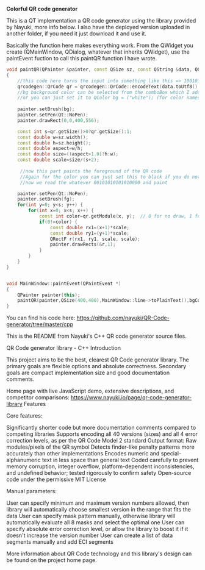 **Colorful QR code generator**


This is a QT implementation a QR code generator using the library provided by Nayuki, more info below.
I also have the deployed version uploaded in another folder, if you need it just download it and use it. 

Basically the function here makes everything work.
From the QWidget you create (QMainWindow, QDialog, whatever that inherits QWidget), 
use the paintEvent fuction to call this paintQR function I have wrote.
```c++
void paintQR(QPainter &painter, const QSize sz, const QString &data, QColor bg, QColor fg)
{
    //this code here turns the input into something like this => 1001010101010100000011110010
    qrcodegen::QrCode qr = qrcodegen::QrCode::encodeText(data.toUtf8().constData(), qrcodegen::QrCode::Ecc::LOW);
    //bg background color can be selected from the comboBox which I added to this project
    //or you can just set it to QColor bg = ("white"); (for color names check here : https://www.w3.org/TR/SVG11/types.html#ColorKeywords)
       
    painter.setBrush(bg);     
    painter.setPen(Qt::NoPen);
    painter.drawRect(0,0,400,556);

    const int s=qr.getSize()>0?qr.getSize():1;
    const double w=sz.width();
    const double h=sz.height();
    const double aspect=w/h;
    const double size=((aspect>1.0)?h:w);
    const double scale=size/(s+2);
     
     //now this part paints the foreground of the QR code
     //Again for the color you can just set this to black if you do not wish to add color changing functions to your build.
     //now we read the whatever 00101010101010000 and paint

    painter.setPen(Qt::NoPen);
    painter.setBrush(fg);
    for(int y=0; y<s; y++) {
        for(int x=0; x<s; x++) {
            const int color=qr.getModule(x, y);  // 0 for no draw, 1 for draw
            if(0!=color) {
                const double rx1=(x+1)*scale;
                const double ry1=(y+1)*scale;
                QRectF r(rx1, ry1, scale, scale);
                painter.drawRects(&r,1);
            }
        }
    }
}


void MainWindow::paintEvent(QPaintEvent *)
{
    QPainter painter(this);
    paintQR(painter,QSize(400,400),MainWindow::line->toPlainText(),bgColor->currentText(), fgColor->currentText());
}
```






You can find his code here: 
https://github.com/nayuki/QR-Code-generator/tree/master/cpp


This is the README from Nayuki's C++ QR code generator source files.

QR Code generator library - C++
Introduction

This project aims to be the best, clearest QR Code generator library. The primary goals are flexible options and absolute correctness. Secondary goals are compact implementation size and good documentation comments.

Home page with live JavaScript demo, extensive descriptions, and competitor comparisons: https://www.nayuki.io/page/qr-code-generator-library
Features

Core features:

   Significantly shorter code but more documentation comments compared to competing libraries
   Supports encoding all 40 versions (sizes) and all 4 error correction levels, as per the QR Code Model 2 standard
   Output format: Raw modules/pixels of the QR symbol
   Detects finder-like penalty patterns more accurately than other implementations
   Encodes numeric and special-alphanumeric text in less space than general text
   Coded carefully to prevent memory corruption, integer overflow, platform-dependent inconsistencies, and undefined behavior; tested rigorously to confirm safety
   Open-source code under the permissive MIT License

Manual parameters:

   User can specify minimum and maximum version numbers allowed, then library will automatically choose smallest version in the range that fits the data
   User can specify mask pattern manually, otherwise library will automatically evaluate all 8 masks and select the optimal one
   User can specify absolute error correction level, or allow the library to boost it if it doesn't increase the version number
   User can create a list of data segments manually and add ECI segments

More information about QR Code technology and this library's design can be found on the project home page.
